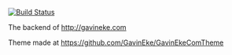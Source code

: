 [![Build Status](https://travis-ci.org/GavinEke/gavineke.github.io.svg?branch=master)](https://travis-ci.org/GavinEke/gavineke.github.io)

The backend of http://gavineke.com

Theme made at https://github.com/GavinEke/GavinEkeComTheme
